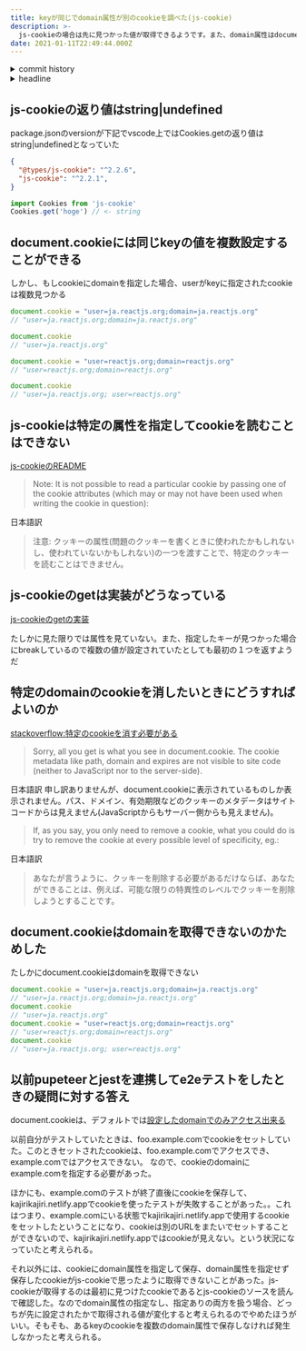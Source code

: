```yaml
---
title: keyが同じでdomain属性が別のcookieを調べた(js-cookie)
description: >-
  js-cookieの場合は先に見つかった値が取得できるようです。また、domain属性はdocument.cookieに含まれないのでdomainを指定した取得はできません。
date: 2021-01-11T22:49:44.000Z
---
```

<!-- history area start -->
<details><summary>commit history</summary><div><ol>

</ol></div></details>
<!-- history area end -->
<!-- toc area start -->
<details><summary>headline</summary><div>

<!-- toc -->

- [js-cookieの返り値はstring|undefined](#js-cookie%E3%81%AE%E8%BF%94%E3%82%8A%E5%80%A4%E3%81%AFstringundefined)
- [document.cookieには同じkeyの値を複数設定することができる](#documentcookie%E3%81%AB%E3%81%AF%E5%90%8C%E3%81%98key%E3%81%AE%E5%80%A4%E3%82%92%E8%A4%87%E6%95%B0%E8%A8%AD%E5%AE%9A%E3%81%99%E3%82%8B%E3%81%93%E3%81%A8%E3%81%8C%E3%81%A7%E3%81%8D%E3%82%8B)
- [js-cookieは特定の属性を指定してcookieを読むことはできない](#js-cookie%E3%81%AF%E7%89%B9%E5%AE%9A%E3%81%AE%E5%B1%9E%E6%80%A7%E3%82%92%E6%8C%87%E5%AE%9A%E3%81%97%E3%81%A6cookie%E3%82%92%E8%AA%AD%E3%82%80%E3%81%93%E3%81%A8%E3%81%AF%E3%81%A7%E3%81%8D%E3%81%AA%E3%81%84)
- [js-cookieのgetは実装がどうなっている](#js-cookie%E3%81%AEget%E3%81%AF%E5%AE%9F%E8%A3%85%E3%81%8C%E3%81%A9%E3%81%86%E3%81%AA%E3%81%A3%E3%81%A6%E3%81%84%E3%82%8B)
- [特定のdomainのcookieを消したいときにどうすればよいのか](#%E7%89%B9%E5%AE%9A%E3%81%AEdomain%E3%81%AEcookie%E3%82%92%E6%B6%88%E3%81%97%E3%81%9F%E3%81%84%E3%81%A8%E3%81%8D%E3%81%AB%E3%81%A9%E3%81%86%E3%81%99%E3%82%8C%E3%81%B0%E3%82%88%E3%81%84%E3%81%AE%E3%81%8B)
- [document.cookieはdomainを取得できないのかためした](#documentcookie%E3%81%AFdomain%E3%82%92%E5%8F%96%E5%BE%97%E3%81%A7%E3%81%8D%E3%81%AA%E3%81%84%E3%81%AE%E3%81%8B%E3%81%9F%E3%82%81%E3%81%97%E3%81%9F)
- [以前pupeteerとjestを連携してe2eテストをしたときの疑問に対する答え](#%E4%BB%A5%E5%89%8Dpupeteer%E3%81%A8jest%E3%82%92%E9%80%A3%E6%90%BA%E3%81%97%E3%81%A6e2e%E3%83%86%E3%82%B9%E3%83%88%E3%82%92%E3%81%97%E3%81%9F%E3%81%A8%E3%81%8D%E3%81%AE%E7%96%91%E5%95%8F%E3%81%AB%E5%AF%BE%E3%81%99%E3%82%8B%E7%AD%94%E3%81%88)

<!-- tocstop -->

</div></details>

<!-- toc area end -->


## js-cookieの返り値はstring|undefined
package.jsonのversionが下記でvscode上ではCookies.getの返り値はstring|undefinedとなっていた

```json
{
  "@types/js-cookie": "^2.2.6",
  "js-cookie": "^2.2.1",
}
```

```javascript
import Cookies from 'js-cookie'
Cookies.get('hoge') // <- string
```

## document.cookieには同じkeyの値を複数設定することができる
しかし、もしcookieにdomainを指定した場合、userがkeyに指定されたcookieは複数見つかる

```javascript
document.cookie = "user=ja.reactjs.org;domain=ja.reactjs.org"
// "user=ja.reactjs.org;domain=ja.reactjs.org"

document.cookie
// "user=ja.reactjs.org"

document.cookie = "user=reactjs.org;domain=reactjs.org"
// "user=reactjs.org;domain=reactjs.org"

document.cookie
// "user=ja.reactjs.org; user=reactjs.org"
```

## js-cookieは特定の属性を指定してcookieを読むことはできない
[js-cookieのREADME](https://github.com/js-cookie/js-cookie#basic-usage)
>Note: It is not possible to read a particular cookie by passing one of the cookie attributes (which may or may not have been used when writing the cookie in question):

日本語訳
>注意: クッキーの属性(問題のクッキーを書くときに使われたかもしれないし、使われていないかもしれない)の一つを渡すことで、特定のクッキーを読むことはできません。

## js-cookieのgetは実装がどうなっている
[js-cookieのgetの実装](https://github.com/js-cookie/js-cookie/blob/eceefcc0be5bcb07d6ca32b03978e2c6f8cc848e/src/api.mjs#L50)

たしかに見た限りでは属性を見ていない。また、指定したキーが見つかった場合にbreakしているので複数の値が設定されていたとしても最初の１つを返すようだ

## 特定のdomainのcookieを消したいときにどうすればよいのか
[stackoverflow:特定のcookieを消す必要がある](https://stackoverflow.com/questions/2959010/how-to-get-the-domain-value-for-a-cookie-in-javascript#:~:text=To%20read%20a%20cookie%20that,and%20read%20it%20from%20there.&text=specificity%2C%20eg.%3A-,document.,%3A00%20GMT'%3B%20document.)
>Sorry, all you get is what you see in document.cookie. The cookie metadata like path, domain and expires are not visible to site code (neither to JavaScript nor to the server-side).

日本語訳
申し訳ありませんが、document.cookieに表示されているものしか表示されません。パス、ドメイン、有効期限などのクッキーのメタデータはサイトコードからは見えません(JavaScriptからもサーバー側からも見えません)。

>If, as you say, you only need to remove a cookie, what you could do is try to remove the cookie at every possible level of specificity, eg.:

日本語訳
>あなたが言うように、クッキーを削除する必要があるだけならば、あなたができることは、例えば、可能な限りの特異性のレベルでクッキーを削除しようとすることです。

## document.cookieはdomainを取得できないのかためした
たしかにdocument.cookieはdomainを取得できない

```javascript
document.cookie = "user=ja.reactjs.org;domain=ja.reactjs.org"
// "user=ja.reactjs.org;domain=ja.reactjs.org"
document.cookie
// "user=ja.reactjs.org"
document.cookie = "user=reactjs.org;domain=reactjs.org"
// "user=reactjs.org;domain=reactjs.org"
document.cookie
// "user=ja.reactjs.org; user=reactjs.org"
```

## 以前pupeteerとjestを連携してe2eテストをしたときの疑問に対する答え
document.cookieは、デフォルトでは[設定したdomainでのみアクセス出来る](https://ja.javascript.info/cookie#ref-1082)

以前自分がテストしていたときは、foo.example.comでcookieをセットしていた。このときセットされたcookieは、foo.example.comでアクセスでき、example.comではアクセスできない。
なので、cookieのdomainにexample.comを指定する必要があった。

ほかにも、example.comのテストが終了直後にcookieを保存して、kajirikajiri.netlify.appでcookieを使ったテストが失敗することがあった。。これはつまり、example.comにいる状態でkajirikajiri.netlify.appで使用するcookieをセットしたということになり、cookieは別のURLをまたいでセットすることができないので、kajirikajiri.netlify.appではcookieが見えない。という状況になっていたと考えられる。

それ以外には、cookieにdomain属性を指定して保存、domain属性を指定せず保存したcookieがjs-cookieで思ったように取得できないことがあった。js-cookieが取得するのは最初に見つけたcookieであるとjs-cookieのソースを読んで確認した。なのでdomain属性の指定なし、指定ありの両方を扱う場合、どっちが先に設定されたかで取得される値が変化すると考えられるのでやめたほうがいい。そもそも、あるkeyのcookieを複数のdomain属性で保存しなければ発生しなかったと考えられる。

